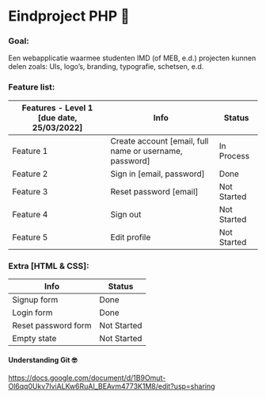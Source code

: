 # Eindproject PHP 👾 
### Goal:
Een webapplicatie waarmee studenten IMD (of MEB, e.d.) projecten kunnen delen zoals: UIs, logo’s, branding, typografie, schetsen, e.d.


### Feature list:
| Features - Level 1 [due date, 25/03/2022] | Info | Status |
| ------------- | ------------- | ------------- |
| Feature 1 | Create account [email, full name or username, password] | In Process |
| Feature 2 | Sign in [email, password] | Done |
| Feature 3 | Reset password [email] | Not Started |
| Feature 4 | Sign out | Not Started |
| Feature 5 | Edit profile | Not Started |

### Extra [HTML & CSS]:
| Info | Status |
| ------------- | ------------- |
| Signup form | Done |
| Login form | Done |
| Reset password form | Not Started |
| Empty state | Not Started |

#### Understanding Git 🤓
https://docs.google.com/document/d/1B9Omut-Ol6qq0Ukv7IviALKw6RuAI_BEAvm4773K1M8/edit?usp=sharing
